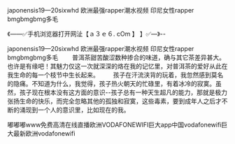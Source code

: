 japonensis19—20sixwhd
欧洲最强rapper潮水视频
印尼女性rapper
bmgbmgbmg多毛


《——✅手机浏览器打开网沚【ａ３ｅ６. cOm 】 】✅—》--

japonensis19—20sixwhd
欧洲最强rapper潮水视频
印尼女性rapper
bmgbmgbmg多毛
　　普洱茶甜苦酸涩数种掺合的味道，确与其它茶差异甚大。也许是有缘吧！其魅力仅这一次就深深的烙在我的记忆里，对普洱茶的爱好从此在我生命的每一个枝节中生长起来。
　　孩子在汗流浃背的玩着，我忽然感到莫名的隐痛。不知道为什么，我觉得，孩子热火朝天的忙碌里，有着冰冷的寂寞。虽然，孩子现在根本没有这方面的意识--孩子总有一种天生超凡的能力，那就是极力张扬生命的快乐，而完全忽略其他的孤独和寂寞，这些毒素，要到成年人之后才不断的涌现到一个人的意识里，比如现在的我。





嘟嘟嘟www免费高清在线直播欧洲VODAFONEWIFI巨大app中国vodafonewifi巨大最新欧洲vodafonewifi
